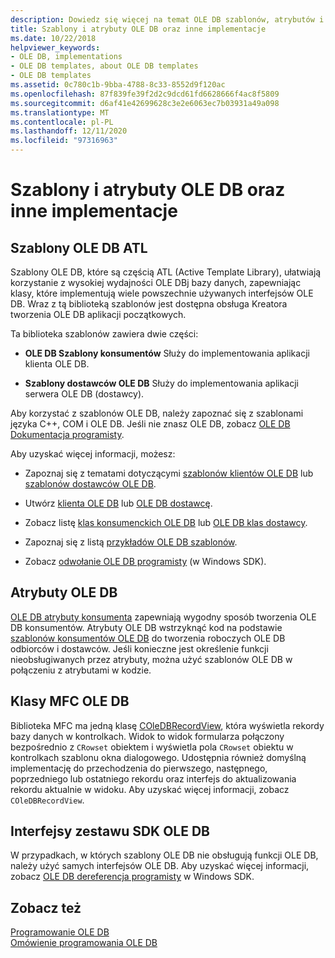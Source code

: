 ```yaml
---
description: Dowiedz się więcej na temat OLE DB szablonów, atrybutów i innych implementacji
title: Szablony i atrybuty OLE DB oraz inne implementacje
ms.date: 10/22/2018
helpviewer_keywords:
- OLE DB, implementations
- OLE DB templates, about OLE DB templates
- OLE DB templates
ms.assetid: 0c780c1b-9bba-4788-8c33-8552d9f120ac
ms.openlocfilehash: 87f839fe39f2d2c9dcd61fd6628666f4ac8f5809
ms.sourcegitcommit: d6af41e42699628c3e2e6063ec7b03931a49a098
ms.translationtype: MT
ms.contentlocale: pl-PL
ms.lasthandoff: 12/11/2020
ms.locfileid: "97316963"
---
```

# <a name="ole-db-templates-attributes-and-other-implementations"></a>Szablony i atrybuty OLE DB oraz inne implementacje

## <a name="atl-ole-db-templates"></a>Szablony OLE DB ATL

Szablony OLE DB, które są częścią ATL (Active Template Library), ułatwiają korzystanie z wysokiej wydajności OLE DBj bazy danych, zapewniając klasy, które implementują wiele powszechnie używanych interfejsów OLE DB. Wraz z tą biblioteką szablonów jest dostępna obsługa Kreatora tworzenia OLE DB aplikacji początkowych.

Ta biblioteka szablonów zawiera dwie części:

- **OLE DB Szablony konsumentów** Służy do implementowania aplikacji klienta OLE DB.

- **Szablony dostawców OLE DB** Służy do implementowania aplikacji serwera OLE DB (dostawcy).

Aby korzystać z szablonów OLE DB, należy zapoznać się z szablonami języka C++, COM i OLE DB. Jeśli nie znasz OLE DB, zobacz [OLE DB Dokumentacja programisty](/sql/connect/oledb/ole-db/oledb-driver-for-sql-server-programming).

Aby uzyskać więcej informacji, możesz:

- Zapoznaj się z tematami dotyczącymi [szablonów klientów OLE DB](../../data/oledb/ole-db-consumer-templates-cpp.md) lub [szablonów dostawców OLE DB](../../data/oledb/ole-db-provider-templates-cpp.md).

- Utwórz [klienta OLE DB](../../data/oledb/creating-an-ole-db-consumer.md) lub [OLE DB dostawcę](../../data/oledb/creating-an-ole-db-provider.md).

- Zobacz listę [klas konsumenckich OLE DB](../../data/oledb/ole-db-consumer-templates-reference.md) lub [OLE DB klas dostawcy](../../data/oledb/ole-db-provider-templates-reference.md).

- Zapoznaj się z listą [przykładów OLE DB szablonów](https://github.com/Microsoft/VCSamples/tree/master/VC2010Samples/ATL/OLEDB).

- Zobacz [odwołanie OLE DB programisty](/sql/connect/oledb/ole-db/oledb-driver-for-sql-server-programming) (w Windows SDK).

## <a name="ole-db-attributes"></a>Atrybuty OLE DB

[OLE DB atrybuty konsumenta](../../windows/attributes/ole-db-consumer-attributes.md) zapewniają wygodny sposób tworzenia OLE DB konsumentów. Atrybuty OLE DB wstrzyknąć kod na podstawie [szablonów konsumentów OLE DB](../../data/oledb/ole-db-consumer-templates-reference.md) do tworzenia roboczych OLE DB odbiorców i dostawców. Jeśli konieczne jest określenie funkcji nieobsługiwanych przez atrybuty, można użyć szablonów OLE DB w połączeniu z atrybutami w kodzie.

## <a name="mfc-ole-db-classes"></a>Klasy MFC OLE DB

Biblioteka MFC ma jedną klasę [COleDBRecordView](../../mfc/reference/coledbrecordview-class.md), która wyświetla rekordy bazy danych w kontrolkach. Widok to widok formularza połączony bezpośrednio z `CRowset` obiektem i wyświetla pola `CRowset` obiektu w kontrolkach szablonu okna dialogowego. Udostępnia również domyślną implementację do przechodzenia do pierwszego, następnego, poprzedniego lub ostatniego rekordu oraz interfejs do aktualizowania rekordu aktualnie w widoku. Aby uzyskać więcej informacji, zobacz `COleDBRecordView`.

## <a name="ole-db-sdk-interfaces"></a>Interfejsy zestawu SDK OLE DB

W przypadkach, w których szablony OLE DB nie obsługują funkcji OLE DB, należy użyć samych interfejsów OLE DB. Aby uzyskać więcej informacji, zobacz [OLE DB dereferencja programisty](/sql/connect/oledb/ole-db/oledb-driver-for-sql-server-programming) w Windows SDK.

## <a name="see-also"></a>Zobacz też

[Programowanie OLE DB](../../data/oledb/ole-db-programming.md)<br/>
[Omówienie programowania OLE DB](../../data/oledb/ole-db-programming-overview.md)
